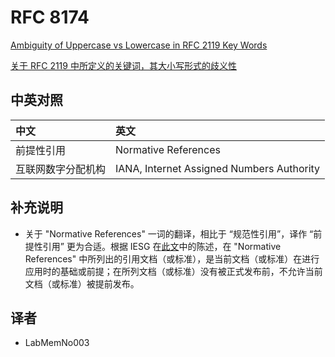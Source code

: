 # RFC 8174

[Ambiguity of Uppercase vs Lowercase in RFC 2119 Key Words](./rfc8174.txt)

[关于 RFC 2119 中所定义的关键词，其大小写形式的歧义性](./rfc8174_zh.txt)

## 中英对照

| 中文                 | 英文
|:---------------------|:-------------------------------------
| 前提性引用           | Normative References
| 互联网数字分配机构   | IANA, Internet Assigned Numbers Authority

## 补充说明

+ 关于 "Normative References" 一词的翻译，相比于 “规范性引用”，译作 “前提性引用” 更为合适。根据 IESG 在[此文](https://www.ietf.org/about/groups/iesg/statements/normative-informative-references/)中的陈述，在 "Normative References" 中所列出的引用文档（或标准），是当前文档（或标准）在进行应用时的基础或前提；在所列文档（或标准）没有被正式发布前，不允许当前文档（或标准）被提前发布。

## 译者

+ LabMemNo003
